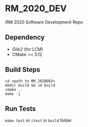 # RM_2020_DEV
iRM 2020 Software Development Repo

## Dependency
* Glib2 (for LCM)
* CMake >= 3.12

## Build Steps
```
cd <path to RM_2020DEV>
mkdir build && cd build
cmake ..
make -j
```

## Run Tests
`make test` or `ctest` in `build` folder
